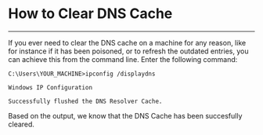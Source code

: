 # How to Clear DNS Cache

---
If you ever need to clear the DNS cache on a machine for any reason, like for instance if it has been poisoned, or to refresh the outdated entries, you can achieve this from the command line. 
Enter the following command:
```
C:\Users\YOUR_MACHINE>ipconfig /displaydns

Windows IP Configuration

Successfully flushed the DNS Resolver Cache.
```
Based on the output, we know that the DNS Cache has been succesfully cleared.
